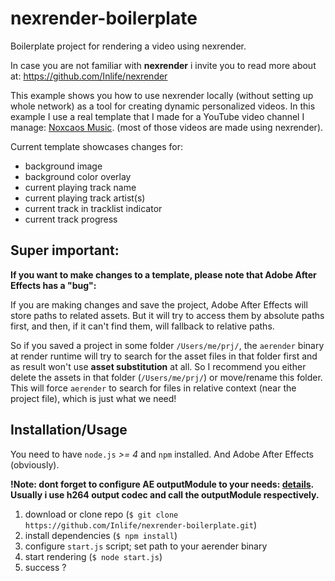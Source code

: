 # nexrender-boilerplate
Boilerplate project for rendering a video using nexrender.

In case you are not familiar with **nexrender** i invite you to read more about at: https://github.com/Inlife/nexrender

This example shows you how to use nexrender locally (without setting up whole network) as a tool for creating dynamic personalized videos. In this example I use a real template that I made for a YouTube video channel I manage: [Noxcaos Music](https://www.youtube.com/channel/UC2D9WSUKnyTX8wWqNVITTAw). (most of those videos are made using nexrender).

Current template showcases changes for:

* background image
* background color overlay
* current playing track name
* current playing track artist(s)
* current track in tracklist indicator
* current track progress

## Super important:

**If you want to make changes to a template, please note that Adobe After Effects has a "bug":**

If you are making changes and save the project, Adobe After Effects will store paths to related assets. But it will try to access them by absolute paths first, and then, if it can't find them, will fallback to relative paths. 

So if you saved a project in some folder `/Users/me/prj/`, the `aerender` binary at render runtime will try to search for the asset files in that folder first and as result won't use **asset substitution** at all. So I recommend you either delete the assets in that folder (`/Users/me/prj/`) or move/rename this folder. This will force `aerender` to search for files in relative context (near the project file), which is just what we need!

## Installation/Usage

You need to have `node.js` *>= 4* and `npm` installed.
And Adobe After Effects (obviously).

**!Note: dont forget to configure AE outputModule to your needs: [details](https://helpx.adobe.com/after-effects/using/basics-rendering-exporting.html#output_modules_and_output_module_settings). Usually i use h264 output codec and call the outputModule respectively.**

1. download or clone repo (`$ git clone https://github.com/Inlife/nexrender-boilerplate.git`)
2. install dependencies (`$ npm install`)
3. configure `start.js` script; set path to your aerender binary
4. start rendering (`$ node start.js`)
5. success ?

